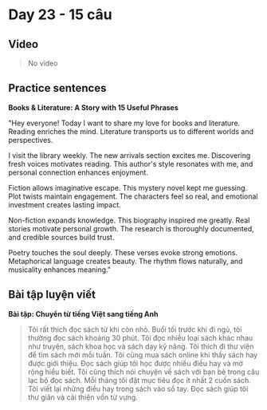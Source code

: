 # Day 23 - 15 câu

## Video
> No video

## Practice sentences

**Books & Literature: A Story with 15 Useful Phrases**

"Hey everyone! Today I want to share my love for books and literature. Reading enriches the mind. Literature transports us to different worlds and perspectives.

I visit the library weekly. The new arrivals section excites me. Discovering fresh voices motivates reading. This author's style resonates with me, and personal connection enhances enjoyment.

Fiction allows imaginative escape. This mystery novel kept me guessing. Plot twists maintain engagement. The characters feel so real, and emotional investment creates lasting impact.

Non-fiction expands knowledge. This biography inspired me greatly. Real stories motivate personal growth. The research is thoroughly documented, and credible sources build trust.

Poetry touches the soul deeply. These verses evoke strong emotions. Metaphorical language creates beauty. The rhythm flows naturally, and musicality enhances meaning."

## Bài tập luyện viết

**Bài tập: Chuyển từ tiếng Việt sang tiếng Anh**

> Tôi rất thích đọc sách từ khi còn nhỏ. Buổi tối trước khi đi ngủ, tôi thường đọc sách khoảng 30 phút. Tôi đọc nhiều loại sách khác nhau như truyện, sách khoa học và sách dạy kỹ năng. Tôi thích đi thư viện để tìm sách mới mỗi tuần. Tôi cũng mua sách online khi thấy sách hay được giới thiệu. Đọc sách giúp tôi học được nhiều điều hay và mở rộng hiểu biết. Tôi cũng thích nói chuyện về sách với bạn bè trong câu lạc bộ đọc sách. Mỗi tháng tôi đặt mục tiêu đọc ít nhất 2 cuốn sách. Tôi viết lại những điều hay trong sách vào sổ tay. Đọc sách giúp tôi thư giãn và cải thiện vốn từ vựng.